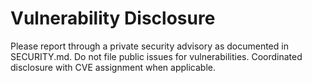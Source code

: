 # Vulnerability Disclosure
Please report through a private security advisory as documented in SECURITY.md. Do not file public issues for vulnerabilities. Coordinated disclosure with CVE assignment when applicable.
